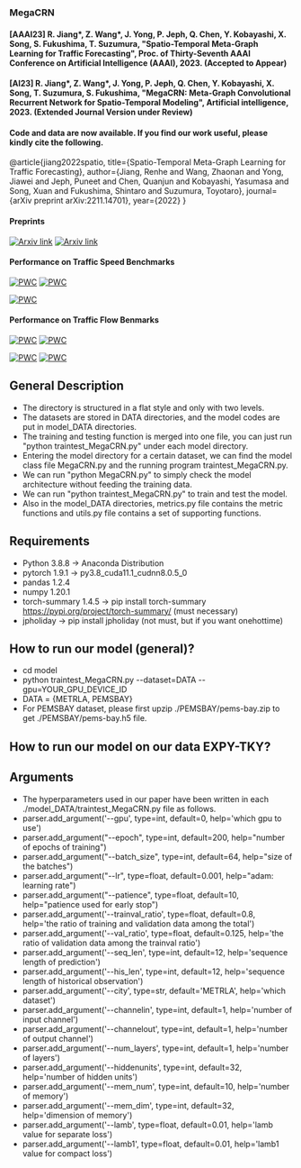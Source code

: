 ### MegaCRN

#### [AAAI23] R. Jiang*, Z. Wang*, J. Yong, P. Jeph, Q. Chen, Y. Kobayashi, X. Song, S. Fukushima, T. Suzumura, "Spatio-Temporal Meta-Graph Learning for Traffic Forecasting", Proc. of Thirty-Seventh AAAI Conference on Artificial Intelligence (AAAI), 2023. (Accepted to Appear)
#### [AI23] R. Jiang*, Z. Wang*, J. Yong, P. Jeph, Q. Chen, Y. Kobayashi, X. Song, T. Suzumura, S. Fukushima, "MegaCRN: Meta-Graph Convolutional Recurrent Network for Spatio-Temporal Modeling", Artificial intelligence, 2023. (Extended Journal Version under Review)

#### Code and data are now available. If you find our work useful, please kindly cite the following. 
@article{jiang2022spatio,
  title={Spatio-Temporal Meta-Graph Learning for Traffic Forecasting},
  author={Jiang, Renhe and Wang, Zhaonan and Yong, Jiawei and Jeph, Puneet and Chen, Quanjun and Kobayashi, Yasumasa and Song, Xuan and Fukushima, Shintaro and Suzumura, Toyotaro},
  journal={arXiv preprint arXiv:2211.14701},
  year={2022}
}

#### Preprints

[![Arxiv link](https://img.shields.io/static/v1?label=arXiv&message=MegaCRN&color=red&logo=arxiv)](https://arxiv.org/abs/2211.14701)
[![Arxiv link](https://img.shields.io/static/v1?label=arXiv&message=MegaCRN(journal)&color=red&logo=arxiv)](https://arxiv.org/abs/2212.05989)

#### Performance on Traffic Speed Benchmarks

[![PWC](https://img.shields.io/endpoint.svg?url=https://paperswithcode.com/badge/spatio-temporal-meta-graph-learning-for/traffic-prediction-on-metr-la)](https://paperswithcode.com/sota/traffic-prediction-on-metr-la?p=spatio-temporal-meta-graph-learning-for)
[![PWC](https://img.shields.io/endpoint.svg?url=https://paperswithcode.com/badge/spatio-temporal-meta-graph-learning-for/traffic-prediction-on-pems-bay)](https://paperswithcode.com/sota/traffic-prediction-on-pems-bay?p=spatio-temporal-meta-graph-learning-for)

[![PWC](https://img.shields.io/endpoint.svg?url=https://paperswithcode.com/badge/spatio-temporal-meta-graph-learning-for/traffic-prediction-on-expy-tky)](https://paperswithcode.com/sota/traffic-prediction-on-expy-tky?p=spatio-temporal-meta-graph-learning-for)

#### Performance on Traffic Flow Benmarks

[![PWC](https://img.shields.io/endpoint.svg?url=https://paperswithcode.com/badge/megacrn-meta-graph-convolutional-recurrent/traffic-prediction-on-pemsd3)](https://paperswithcode.com/sota/traffic-prediction-on-pemsd3?p=megacrn-meta-graph-convolutional-recurrent)
[![PWC](https://img.shields.io/endpoint.svg?url=https://paperswithcode.com/badge/megacrn-meta-graph-convolutional-recurrent/traffic-prediction-on-pemsd4)](https://paperswithcode.com/sota/traffic-prediction-on-pemsd4?p=megacrn-meta-graph-convolutional-recurrent)

[![PWC](https://img.shields.io/endpoint.svg?url=https://paperswithcode.com/badge/megacrn-meta-graph-convolutional-recurrent/traffic-prediction-on-pemsd7)](https://paperswithcode.com/sota/traffic-prediction-on-pemsd7?p=megacrn-meta-graph-convolutional-recurrent)
[![PWC](https://img.shields.io/endpoint.svg?url=https://paperswithcode.com/badge/megacrn-meta-graph-convolutional-recurrent/traffic-prediction-on-pemsd8)](https://paperswithcode.com/sota/traffic-prediction-on-pemsd8?p=megacrn-meta-graph-convolutional-recurrent)

## General Description
* The directory is structured in a flat style and only with two levels.
* The datasets are stored in DATA directories, and the model codes are put in model_DATA directories. 
* The training and testing function is merged into one file, you can just run "python traintest_MegaCRN.py" under each model directory.
* Entering the model directory for a certain dataset, we can find the model class file MegaCRN.py and the running program traintest_MegaCRN.py. 
* We can run "python MegaCRN.py" to simply check the model architecture without feeding the training data.
* We can run "python traintest_MegaCRN.py" to train and test the model.
* Also in the model_DATA directories, metrics.py file contains the metric functions and utils.py file contains a set of supporting functions.


## Requirements
* Python 3.8.8 -> Anaconda Distribution
* pytorch 1.9.1 -> py3.8_cuda11.1_cudnn8.0.5_0
* pandas 1.2.4 
* numpy 1.20.1
* torch-summary 1.4.5 -> pip install torch-summary https://pypi.org/project/torch-summary/ (must necessary)
* jpholiday -> pip install jpholiday (not must, but if you want onehottime)

## How to run our model (general)?

* cd model
* python traintest_MegaCRN.py --dataset=DATA --gpu=YOUR_GPU_DEVICE_ID 
* DATA = {METRLA, PEMSBAY}
* For PEMSBAY dataset, please first upzip ./PEMSBAY/pems-bay.zip to get ./PEMSBAY/pems-bay.h5 file.

## How to run our model on our data EXPY-TKY?


## Arguments
* The hyperparameters used in our paper have been written in each ./model_DATA/traintest_MegaCRN.py file as follows.
* parser.add_argument('--gpu', type=int, default=0, help='which gpu to use')
* parser.add_argument("--epoch", type=int, default=200, help="number of epochs of training")
* parser.add_argument("--batch_size", type=int, default=64, help="size of the batches")
* parser.add_argument("--lr", type=float, default=0.001, help="adam: learning rate")
* parser.add_argument("--patience", type=float, default=10, help="patience used for early stop")
* parser.add_argument('--trainval_ratio', type=float, default=0.8, help='the ratio of training and validation data among the total')
* parser.add_argument('--val_ratio', type=float, default=0.125, help='the ratio of validation data among the trainval ratio')
* parser.add_argument('--seq_len', type=int, default=12, help='sequence length of prediction')
* parser.add_argument('--his_len', type=int, default=12, help='sequence length of historical observation')
* parser.add_argument('--city', type=str, default='METRLA', help='which dataset')
* parser.add_argument('--channelin', type=int, default=1, help='number of input channel')
* parser.add_argument('--channelout', type=int, default=1, help='number of output channel')
* parser.add_argument('--num_layers', type=int, default=1, help='number of layers')
* parser.add_argument('--hiddenunits', type=int, default=32, help='number of hidden units')
* parser.add_argument('--mem_num', type=int, default=10, help='number of memory')
* parser.add_argument('--mem_dim', type=int, default=32, help='dimension of memory')
* parser.add_argument('--lamb', type=float, default=0.01, help='lamb value for separate loss')
* parser.add_argument('--lamb1', type=float, default=0.01, help='lamb1 value for compact loss')
